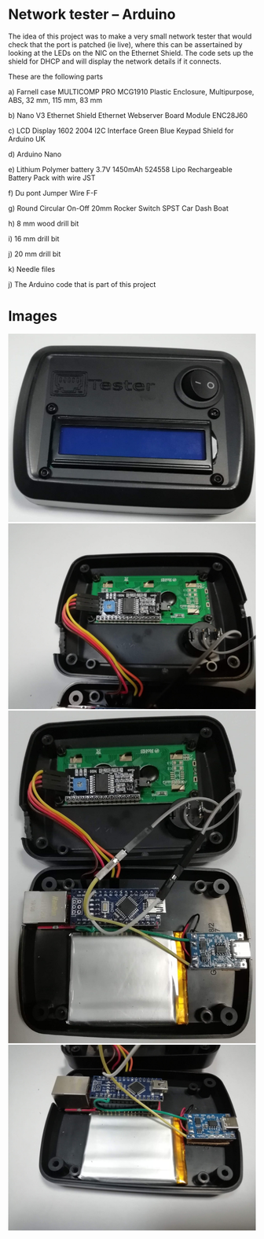 # Network tester – Arduino
The idea of this project was to make a very small network tester that would check that the port is patched (ie live),
where this can be assertained by looking at the LEDs on the NIC on the Ethernet Shield. The code sets up the shield
for DHCP and will display the network details if it connects.

These are the following parts

a) Farnell case MULTICOMP PRO MCG1910 Plastic Enclosure, Multipurpose, ABS, 32 mm, 115 mm, 83 mm

b) Nano V3 Ethernet Shield Ethernet Webserver Board Module ENC28J60

c) LCD Display 1602 2004 I2C Interface Green Blue Keypad Shield for Arduino UK

d) Arduino Nano

e) Lithium Polymer battery 3.7V 1450mAh 524558 Lipo Rechargeable Battery Pack with wire JST

f) Du pont Jumper Wire F-F

g) Round Circular On-Off 20mm Rocker Switch SPST Car Dash Boat

h) 8 mm wood drill bit

i) 16 mm drill bit

j) 20 mm drill bit

k) Needle files

j) The Arduino code that is part of this project

# Images 

![Completed network tester](https://github.com/albank1/Arduino-Network-Tester/blob/main/Network%20tester%20complete.jpg)
![Network tester layout](https://github.com/albank1/Arduino-Network-Tester/blob/main/Network%20tester%20layout%201.jpg)
![Network tester layout](https://github.com/albank1/Arduino-Network-Tester/blob/main/Network%20tester%20layout%202.jpg)
![Network tester layout](https://github.com/albank1/Arduino-Network-Tester/blob/main/Network%20tester%20layout%203.jpg)
